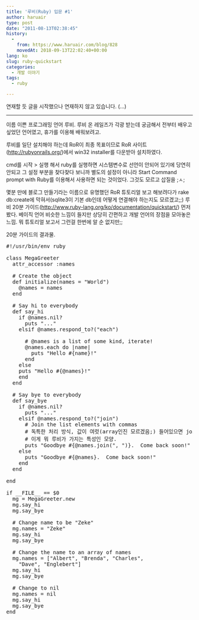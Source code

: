 ```yaml
---
title: '루비(Ruby) 입문 #1'
author: haruair
type: post
date: "2011-08-13T02:38:45"
history:
  - 
    from: https://www.haruair.com/blog/828
    movedAt: 2018-09-13T22:02:40+00:00
lang: ko
slug: ruby-quickstart
categories:
  - 개발 이야기
tags:
  - ruby

---
```

연재할 듯 글을 시작했으나 연재하지 않고 있습니다. (&#8230;)

* * *

이름 이쁜 프로그래밍 언어 루비. 루비 온 레일즈가 각광 받는데 궁금해서 전부터 배우고 싶었던 언어였고, 휴가를 이용해 배워보려고.

루비를 일단 설치해야 하는데 RoR이 최종 목표이므로 RoR 사이트(<http://rubyonrails.org/>)에서 win32 installer를 다운받아 설치하였다.

cmd를 시작 > 실행 해서 ruby를 실행하면 시스템변수로 선언이 안되어 있기에 당연히 안되고 그 설정 부분을 찾다찾다 보니까 별도의 설정이 아니라 Start Command prompt with Ruby를 이용해서 사용하면 되는 것이었다. 그것도 모르고 삽질을 ;ㅅ;

몇분 만에 블로그 만들기라는 이름으로 유명했던 RoR 튜토리얼 보고 해보려다가 rake db:create에 막혀서(sqlite3이 기본 db인데 어떻게 연결해야 하는지도 모르겠고;;) 루비 20분 가이드(<http://www.ruby-lang.org/ko/documentation/quickstart/>) 먼저 봤다. 베이직 언어 비슷한 느낌이 들지만 상당히 간편하고 개발 언어의 장점을 모아놓은 느낌. 뭐 튜토리얼 보고서 그런걸 한번에 알 순 없지만;;

20분 가이드의 결과물.

<pre>#!/usr/bin/env ruby

class MegaGreeter
  attr_accessor :names

  # Create the object
  def initialize(names = "World")
    @names = names
  end

  # Say hi to everybody
  def say_hi
    if @names.nil?
      puts "..."
    elsif @names.respond_to?("each")

      # @names is a list of some kind, iterate!
      @names.each do |name|
        puts "Hello #{name}!"
      end
    else
    puts "Hello #{@names}!"
    end
  end

  # Say bye to everybody
  def say_bye
    if @names.nil?
      puts "..."
    elsif @names.respond_to?("join")
      # Join the list elements with commas
      # 독특한 처리 방식, 값이 여럿(array인진 모르겠음;) 들어있으면 join이란 method가 생성
      # 이게 뭐 루비가 가지는 특성인 모양.
      puts "Goodbye #{@names.join(", ")}.  Come back soon!"
    else
      puts "Goodbye #{@names}.  Come back soon!"
    end
  end

end

if __FILE__ == $0
  mg = MegaGreeter.new
  mg.say_hi
  mg.say_bye

  # Change name to be "Zeke"
  mg.names = "Zeke"
  mg.say_hi
  mg.say_bye

  # Change the name to an array of names
  mg.names = ["Albert", "Brenda", "Charles",
    "Dave", "Englebert"]
  mg.say_hi
  mg.say_bye

  # Change to nil
  mg.names = nil
  mg.say_hi
  mg.say_bye
end</pre>